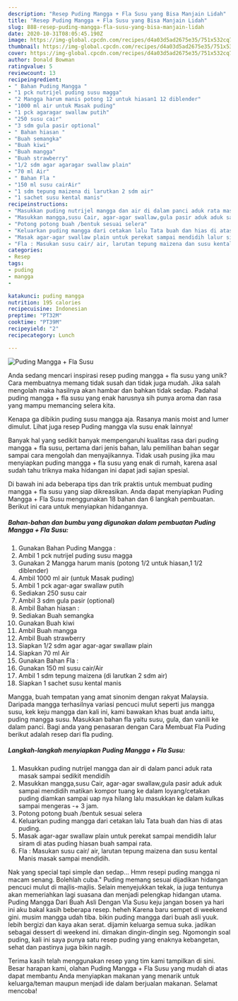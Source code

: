 ```yaml
---
description: "Resep Puding Mangga + Fla Susu yang Bisa Manjain Lidah"
title: "Resep Puding Mangga + Fla Susu yang Bisa Manjain Lidah"
slug: 888-resep-puding-mangga-fla-susu-yang-bisa-manjain-lidah
date: 2020-10-31T08:05:45.190Z
image: https://img-global.cpcdn.com/recipes/d4a03d5ad2675e35/751x532cq70/puding-mangga-fla-susu-foto-resep-utama.jpg
thumbnail: https://img-global.cpcdn.com/recipes/d4a03d5ad2675e35/751x532cq70/puding-mangga-fla-susu-foto-resep-utama.jpg
cover: https://img-global.cpcdn.com/recipes/d4a03d5ad2675e35/751x532cq70/puding-mangga-fla-susu-foto-resep-utama.jpg
author: Donald Bowman
ratingvalue: 5
reviewcount: 13
recipeingredient:
- " Bahan Puding Mangga "
- "1 pck nutrijel puding susu magga"
- "2 Mangga harum manis potong 12 untuk hiasan1 12 diblender"
- "1000 ml air untuk Masak puding"
- "1 pck agaragar swallaw putih"
- "250 susu cair"
- "3 sdm gula pasir optional"
- " Bahan hiasan "
- "Buah semangka"
- "Buah kiwi"
- "Buah mangga"
- "Buah strawberry"
- "1/2 sdm agar agaragar swallaw plain"
- "70 ml Air"
- " Bahan Fla "
- "150 ml susu cairAir"
- "1 sdm tepung maizena di larutkan 2 sdm air"
- "1 sachet susu kental manis"
recipeinstructions:
- "Masukkan puding nutrijel mangga dan air di dalam panci aduk rata masak sampai sedikit mendidih"
- "Masukkan mangga,susu Cair, agar-agar swallaw,gula pasir aduk aduk sampai mendidih matikan kompor tuang ke dalam loyang/cetakan puding diamkan sampai uap nya hilang lalu masukkan ke dalam kulkas sampai mengeras -+ 3 jam."
- "Potong potong buah /bentuk sesuai selera"
- "Keluarkan puding mangga dari cetakan lalu Tata buah dan hias di atas puding."
- "Masak agar-agar swallaw plain untuk perekat sampai mendidih lalur siram di atas puding hiasan buah sampai rata."
- "Fla : Masukan susu cair/ air, larutan tepung maizena dan susu kental Manis masak sampai mendidih."
categories:
- Resep
tags:
- puding
- mangga
- 

katakunci: puding mangga  
nutrition: 195 calories
recipecuisine: Indonesian
preptime: "PT32M"
cooktime: "PT39M"
recipeyield: "2"
recipecategory: Lunch

---
```



![Puding Mangga + Fla Susu](https://img-global.cpcdn.com/recipes/d4a03d5ad2675e35/751x532cq70/puding-mangga-fla-susu-foto-resep-utama.jpg)

Anda sedang mencari inspirasi resep puding mangga + fla susu yang unik? Cara membuatnya memang tidak susah dan tidak juga mudah. Jika salah mengolah maka hasilnya akan hambar dan bahkan tidak sedap. Padahal puding mangga + fla susu yang enak harusnya sih punya aroma dan rasa yang mampu memancing selera kita.

Kenapa ga dibikin puding susu mangga aja. Rasanya manis moist and lumer dimulut. Lihat juga resep Puding mangga vla susu enak lainnya!

Banyak hal yang sedikit banyak mempengaruhi kualitas rasa dari puding mangga + fla susu, pertama dari jenis bahan, lalu pemilihan bahan segar sampai cara mengolah dan menyajikannya. Tidak usah pusing jika mau menyiapkan puding mangga + fla susu yang enak di rumah, karena asal sudah tahu triknya maka hidangan ini dapat jadi sajian spesial.


Di bawah ini ada beberapa tips dan trik praktis untuk membuat puding mangga + fla susu yang siap dikreasikan. Anda dapat menyiapkan Puding Mangga + Fla Susu menggunakan 18 bahan dan 6 langkah pembuatan. Berikut ini cara untuk menyiapkan hidangannya.

<!--inarticleads1-->

##### Bahan-bahan dan bumbu yang digunakan dalam pembuatan Puding Mangga + Fla Susu:

1. Gunakan  Bahan Puding Mangga :
1. Ambil 1 pck nutrijel puding susu magga
1. Gunakan 2 Mangga harum manis (potong 1/2 untuk hiasan,1 1/2 diblender)
1. Ambil 1000 ml air (untuk Masak puding)
1. Ambil 1 pck agar-agar swallaw putih
1. Sediakan 250 susu cair
1. Ambil 3 sdm gula pasir (optional)
1. Ambil  Bahan hiasan :
1. Sediakan Buah semangka
1. Gunakan Buah kiwi
1. Ambil Buah mangga
1. Ambil Buah strawberry
1. Siapkan 1/2 sdm agar agar-agar swallaw plain
1. Siapkan 70 ml Air
1. Gunakan  Bahan Fla :
1. Gunakan 150 ml susu cair/Air
1. Ambil 1 sdm tepung maizena (di larutkan 2 sdm air)
1. Siapkan 1 sachet susu kental manis


Mangga, buah tempatan yang amat sinonim dengan rakyat Malaysia. Daripada mangga terhasilnya variasi pencuci mulut seperti jus mangga susu, kek keju mangga dan kali ini, kami bawakan khas buat anda iaitu, puding mangga susu. Masukkan bahan fla yaitu susu, gula, dan vanili ke dalam panci. Bagi anda yang penasaran dengan Cara Membuat Fla Puding berikut adalah resep dari fla puding. 

<!--inarticleads2-->

##### Langkah-langkah menyiapkan Puding Mangga + Fla Susu:

1. Masukkan puding nutrijel mangga dan air di dalam panci aduk rata masak sampai sedikit mendidih
1. Masukkan mangga,susu Cair, agar-agar swallaw,gula pasir aduk aduk sampai mendidih matikan kompor tuang ke dalam loyang/cetakan puding diamkan sampai uap nya hilang lalu masukkan ke dalam kulkas sampai mengeras -+ 3 jam.
1. Potong potong buah /bentuk sesuai selera
1. Keluarkan puding mangga dari cetakan lalu Tata buah dan hias di atas puding.
1. Masak agar-agar swallaw plain untuk perekat sampai mendidih lalur siram di atas puding hiasan buah sampai rata.
1. Fla : Masukan susu cair/ air, larutan tepung maizena dan susu kental Manis masak sampai mendidih.


Nak yang special tapi simple dan sedap… Hmm resepi puding mangga ni macam senang. Bolehlah cuba.&#34; Puding memang sesuai dijadikan hidangan pencuci mulut di majlis-majlis. Selain menyejukkan tekak, ia juga tentunya akan memeriahkan lagi suasana dan menjadi pelengkap hidangan utama. Puding Mangga Dari Buah Asli Dengan Vla Susu keju jangan bosen ya hari ini aku bakal kasih beberapa resep. heheh Karena baru sempet di weekend gini. musim mangga udah tiba. bikin puding mangga dari buah asli yuuk. lebih bergizi dan kaya akan serat. dijamin keluarga semua suka. jadikan sebagai dessert di weekend ini. dimakan dingin-dingin seg. Ngomongin soal puding, kali ini saya punya satu resep puding yang enaknya kebangetan, sehat dan pastinya juga bikin nagih. 

Terima kasih telah menggunakan resep yang tim kami tampilkan di sini. Besar harapan kami, olahan Puding Mangga + Fla Susu yang mudah di atas dapat membantu Anda menyiapkan makanan yang menarik untuk keluarga/teman maupun menjadi ide dalam berjualan makanan. Selamat mencoba!

